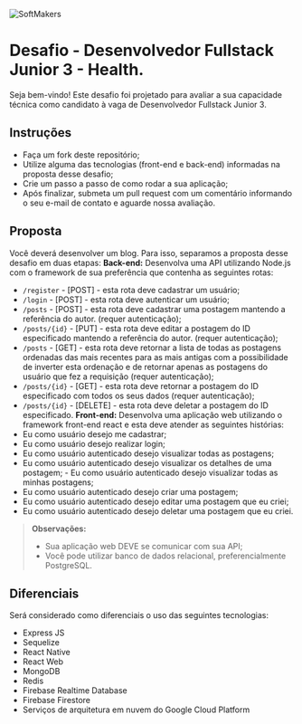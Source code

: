 ![SoftMakers](https://www.softmakers.com.br/assets/img/logotipo14xxhdpi.png)
# Desafio - Desenvolvedor Fullstack Junior 3 - Health.
Seja bem-vindo! Este desafio foi projetado para avaliar a sua capacidade técnica como candidato à vaga de Desenvolvedor Fullstack Junior 3.
## Instruções
- Faça um fork deste repositório;
- Utilize alguma das tecnologias (front-end e back-end) informadas na proposta desse desafio;
- Crie um passo a passo de como rodar a sua aplicação;
- Após finalizar, submeta um pull request com um comentário informando o seu e-mail de contato e aguarde nossa avaliação.
## Proposta
Você deverá desenvolver um blog. Para isso, separamos a proposta desse desafio em duas etapas:
**Back-end:**
Desenvolva uma API utilizando Node.js com o framework de sua preferência que contenha as seguintes rotas:
- `/register` - [POST] - esta rota deve cadastrar um usuário;
- `/login` - [POST] - esta rota deve autenticar um usuário;
- `/posts` - [POST] - esta rota deve cadastrar uma postagem mantendo a referência do autor. (requer autenticação);
- `/posts/{id}` - [PUT] - esta rota deve editar a postagem do ID especificado mantendo a referência do autor. (requer autenticação);
- `/posts` - [GET] - esta rota deve retornar a lista de todas as postagens ordenadas das mais recentes para as mais antigas com a possibilidade de inverter esta ordenação e de retornar apenas as postagens do usuário que fez a requisição (requer autenticação);
- `/posts/{id}` - [GET] - esta rota deve retornar a postagem do ID especificado com todos os seus dados (requer autenticação);
- `/posts/{id}` - [DELETE] - esta rota deve deletar a postagem do ID especificado.
**Front-end:**
Desenvolva uma aplicação web utilizando o framework front-end react e esta deve atender as seguintes histórias:
- Eu como usuário desejo me cadastrar;
- Eu como usuário desejo realizar login;
- Eu como usuário autenticado desejo visualizar todas as postagens;
- Eu como usuário autenticado desejo visualizar os detalhes de uma postagem; - Eu como usuário autenticado desejo visualizar todas as minhas postagens;
- Eu como usuário autenticado desejo criar uma postagem;
- Eu como usuário autenticado desejo editar uma postagem que eu criei;
- Eu como usuário autenticado desejo deletar uma postagem que eu criei.
> **Observações:**
> - Sua aplicação web DEVE se comunicar com sua API;
> - Você pode utilizar banco de dados relacional, preferencialmente PostgreSQL.
## Diferenciais
Será considerado como diferenciais o uso das seguintes tecnologias:
- Express JS
- Sequelize
- React Native
- React Web
- MongoDB
- Redis
- Firebase Realtime Database
- Firebase Firestore
- Serviços de arquitetura em nuvem do Google Cloud Platform

